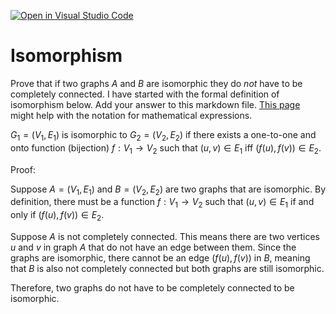 [![Open in Visual Studio Code](https://classroom.github.com/assets/open-in-vscode-718a45dd9cf7e7f842a935f5ebbe5719a5e09af4491e668f4dbf3b35d5cca122.svg)](https://classroom.github.com/online_ide?assignment_repo_id=12513263&assignment_repo_type=AssignmentRepo)
# Isomorphism

Prove that if two graphs $A$ and $B$ are isomorphic they do *not* have to
be completely connected. I have started with the formal definition of
isomorphism below. Add your answer to this markdown file. [This
page](https://docs.github.com/en/get-started/writing-on-github/working-with-advanced-formatting/writing-mathematical-expressions)
might help with the notation for mathematical expressions.

$G_1=(V_1 , E_1)$ is isomorphic to $G_2 = (V_2, E_2)$ if there exists a
one-to-one and onto function (bijection) $f: V_1 \rightarrow V_2$ such that $(u,v)
\in E_1$ iff $(f(u),f(v)) \in E_2$.

Proof:

Suppose $A = (V_1, E_1)$ and $B = (V_2, E_2)$ are two graphs that are isomorphic. By definition, there must be a function $f : V_1 \to V_2$ such that $(u, v) \in E_1$ if and only if $(f(u), f(v)) \in E_2$.

Suppose $A$ is not completely connected. This means there are two vertices $u$ and $v$ in graph $A$ that do not have an edge between them. Since the graphs are isomorphic, there cannot be an edge $(f(u), f(v))$ in $B$, meaning that $B$ is also not completely connected but both graphs are still isomorphic.

Therefore, two graphs do not have to be completely connected to be isomorphic.
